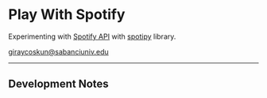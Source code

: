 # Play With Spotify

Experimenting with [Spotify API](https://developer.spotify.com/documentation/web-api/) with [spotipy](https://spotipy.readthedocs.io/en/2.16.1/#) library.

giraycoskun@sabanciuniv.edu

---

## Development Notes

